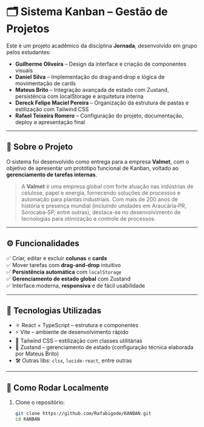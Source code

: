 # 🗂️ Sistema Kanban – Gestão de Projetos

Este é um projeto acadêmico da disciplina **Jornada**, desenvolvido em grupo pelos estudantes:

- **Guilherme Oliveira** – Design da interface e criação de componentes visuais  
- **Daniel Silva** – Implementação do drag‑and‑drop e lógica de movimentação de cards  
- **Mateus Brito** – Integração avançada de estado com Zustand, persistência com localStorage e arquitetura interna  
- **Dereck Felipe Maciel Pereira** – Organização da estrutura de pastas e estilização com Tailwind CSS  
- **Rafael Teixeira Romero** – Configuração do projeto, documentação, deploy e apresentação final

---

## 🎯 Sobre o Projeto

O sistema foi desenvolvido como entrega para a empresa **Valmet**, com o objetivo de apresentar um protótipo funcional de Kanban, voltado ao **gerenciamento de tarefas internas**.

> A **Valmet** é uma empresa global com forte atuação nas indústrias de celulose, papel e energia, fornecendo soluções de processos e automação para plantas industriais. Com mais de 200 anos de história e presença mundial (incluindo unidades em Araucária‑PR, Sorocaba‑SP, entre outras), destaca-se no desenvolvimento de tecnologias para otimização e controle de processos.

---

## ⚙️ Funcionalidades

✅ Criar, editar e excluir **colunas** e **cards**  
✅ Mover tarefas com **drag-and-drop** intuitivo  
✅ **Persistência automática** com `localStorage`  
✅ **Gerenciamento de estado global** com Zustand  
✅ Interface moderna, **responsiva** e de fácil usabilidade

---

## 🧪 Tecnologias Utilizadas

- ⚛️ React + TypeScript – estrutura e componentes  
- ⚡ Vite – ambiente de desenvolvimento rápido  
- 🎨 Tailwind CSS – estilização com classes utilitárias  
- 🧠 Zustand – gerenciamento de estado (configuração técnica elaborada por Mateus Brito)  
- 🛠️ Outras libs: `clsx`, `lucide-react`, entre outras

---

## 🚀 Como Rodar Localmente

1. Clone o repositório:
   ```bash
   git clone https://github.com/Rafabigode/KANBAN.git
   cd KANBAN
